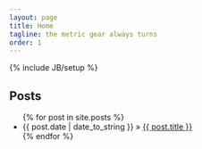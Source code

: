 ```yaml
---
layout: page
title: Home
tagline: the metric gear always turns
order: 1
---
```

{% include JB/setup %}

## Posts 
<ul class="posts">
  {% for post in site.posts %}
    <li><span>{{ post.date | date_to_string }}</span> &raquo; <a href="{{ BASE_PATH }}{{ post.url }}">{{ post.title }}</a></li>
  {% endfor %}
</ul>




